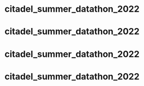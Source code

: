 # citadel_summer_datathon_2022
# citadel_summer_datathon_2022
# citadel_summer_datathon_2022
# citadel_summer_datathon_2022
